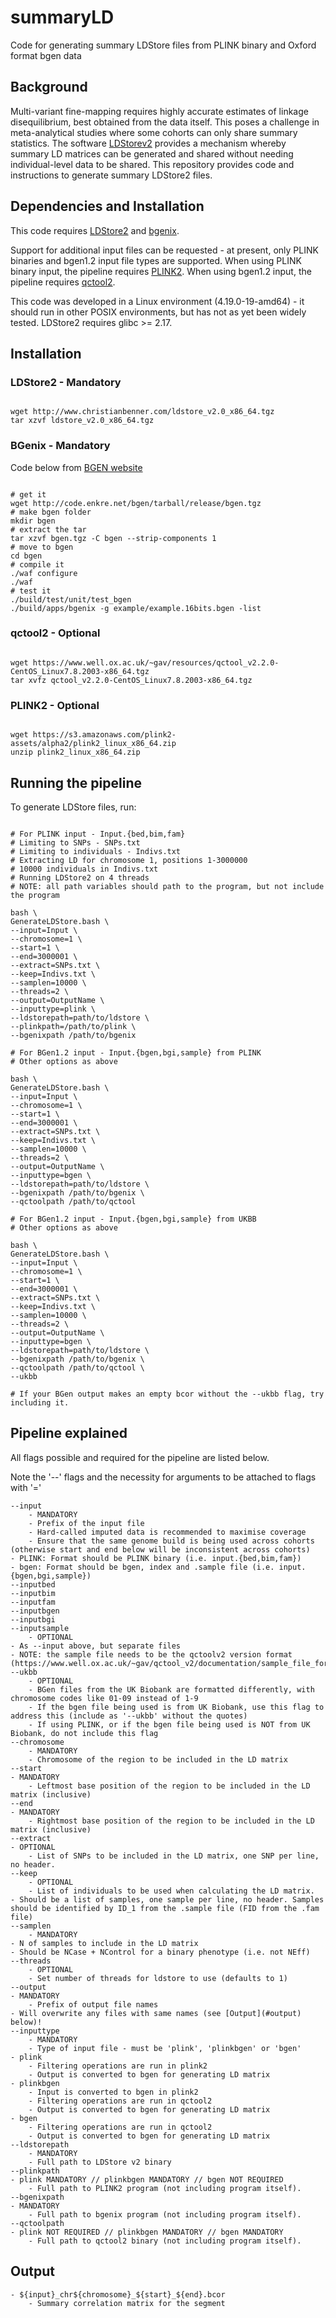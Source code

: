 # summaryLD
Code for generating summary LDStore files from PLINK binary and Oxford format bgen data

## Background

Multi-variant fine-mapping requires highly accurate estimates of linkage disequilibrium, best obtained from the data itself.
This poses a challenge in meta-analytical studies where some cohorts can only share summary statistics.
The software [LDStorev2](http://www.christianbenner.com/#) provides a mechanism whereby summary LD matrices can be generated and shared without needing individual-level data to be shared.
This repository provides code and instructions to generate summary LDStore2 files.

## Dependencies and Installation

This code requires [LDStore2](http://www.christianbenner.com/#) and [bgenix](https://enkre.net/cgi-bin/code/bgen/doc/trunk/doc/wiki/bgenix.md).

Support for additional input files can be requested - at present, only PLINK binaries and bgen1.2 input file types are supported.
When using PLINK binary input, the pipeline requires [PLINK2](https://www.cog-genomics.org/plink/2.0).
When using bgen1.2 input, the pipeline requires [qctool2](https://www.well.ox.ac.uk/~gav/qctool/).

This code was developed in a Linux environment (4.19.0-19-amd64) - it should run in other POSIX environments, but has not as yet been widely tested. LDStore2 requires glibc >= 2.17.

## Installation

### LDStore2 - Mandatory

```

wget http://www.christianbenner.com/ldstore_v2.0_x86_64.tgz
tar xzvf ldstore_v2.0_x86_64.tgz

```

### BGenix - Mandatory

Code below from [BGEN website](https://enkre.net/cgi-bin/code/bgen)

```

# get it
wget http://code.enkre.net/bgen/tarball/release/bgen.tgz
# make bgen folder
mkdir bgen
# extract the tar
tar xzvf bgen.tgz -C bgen --strip-components 1
# move to bgen
cd bgen
# compile it
./waf configure
./waf
# test it
./build/test/unit/test_bgen
./build/apps/bgenix -g example/example.16bits.bgen -list

```

### qctool2 - Optional

```

wget https://www.well.ox.ac.uk/~gav/resources/qctool_v2.2.0-CentOS_Linux7.8.2003-x86_64.tgz
tar xvfz qctool_v2.2.0-CentOS_Linux7.8.2003-x86_64.tgz

```

### PLINK2 - Optional

```

wget https://s3.amazonaws.com/plink2-assets/alpha2/plink2_linux_x86_64.zip
unzip plink2_linux_x86_64.zip

```

## Running the pipeline

To generate LDStore files, run:

```

# For PLINK input - Input.{bed,bim,fam}
# Limiting to SNPs - SNPs.txt
# Limiting to individuals - Indivs.txt
# Extracting LD for chromosome 1, positions 1-3000000
# 10000 individuals in Indivs.txt
# Running LDStore2 on 4 threads
# NOTE: all path variables should path to the program, but not include the program

bash \
GenerateLDStore.bash \
--input=Input \
--chromosome=1 \
--start=1 \
--end=3000001 \
--extract=SNPs.txt \
--keep=Indivs.txt \
--samplen=10000 \
--threads=2 \
--output=OutputName \
--inputtype=plink \
--ldstorepath=path/to/ldstore \
--plinkpath=/path/to/plink \
--bgenixpath /path/to/bgenix

# For BGen1.2 input - Input.{bgen,bgi,sample} from PLINK
# Other options as above

bash \
GenerateLDStore.bash \
--input=Input \
--chromosome=1 \
--start=1 \
--end=3000001 \
--extract=SNPs.txt \
--keep=Indivs.txt \
--samplen=10000 \
--threads=2 \
--output=OutputName \
--inputtype=bgen \
--ldstorepath=path/to/ldstore \
--bgenixpath /path/to/bgenix \
--qctoolpath /path/to/qctool

# For BGen1.2 input - Input.{bgen,bgi,sample} from UKBB
# Other options as above

bash \
GenerateLDStore.bash \
--input=Input \
--chromosome=1 \
--start=1 \
--end=3000001 \
--extract=SNPs.txt \
--keep=Indivs.txt \
--samplen=10000 \
--threads=2 \
--output=OutputName \
--inputtype=bgen \
--ldstorepath=path/to/ldstore \
--bgenixpath /path/to/bgenix \
--qctoolpath /path/to/qctool \
--ukbb

# If your BGen output makes an empty bcor without the --ukbb flag, try including it.

```

## Pipeline explained

All flags possible and required for the pipeline are listed below.

Note the '--' flags and the necessity for arguments to be attached to flags with '='

    --input
        - MANDATORY
        - Prefix of the input file
        - Hard-called imputed data is recommended to maximise coverage
        - Ensure that the same genome build is being used across cohorts (otherwise start and end below will be inconsistent across cohorts)
	- PLINK: Format should be PLINK binary (i.e. input.{bed,bim,fam})
	- bgen: Format should be bgen, index and .sample file (i.e. input.{bgen,bgi,sample})
    --inputbed
    --inputbim
    --inputfam
    --inputbgen
    --inputbgi
    --inputsample
        - OPTIONAL
	- As --input above, but separate files
	- NOTE: the sample file needs to be the qctoolv2 version format (https://www.well.ox.ac.uk/~gav/qctool_v2/documentation/sample_file_formats.html)
    --ukbb
        - OPTIONAL
        - BGen files from the UK Biobank are formatted differently, with chromosome codes like 01-09 instead of 1-9
        - If the bgen file being used is from UK Biobank, use this flag to address this (include as '--ukbb' without the quotes)
        - If using PLINK, or if the bgen file being used is NOT from UK Biobank, do not include this flag
    --chromosome
        - MANDATORY
        - Chromosome of the region to be included in the LD matrix
    --start
	- MANDATORY
        - Leftmost base position of the region to be included in the LD matrix (inclusive)
    --end
	- MANDATORY
        - Rightmost base position of the region to be included in the LD matrix (inclusive)
    --extract
	- OPTIONAL
        - List of SNPs to be included in the LD matrix, one SNP per line, no header.
    --keep
        - OPTIONAL
        - List of individuals to be used when calculating the LD matrix.
	- Should be a list of samples, one sample per line, no header. Samples should be identified by ID_1 from the .sample file (FID from the .fam file)
    --samplen
        - MANDATORY
	- N of samples to include in the LD matrix
	- Should be NCase + NControl for a binary phenotype (i.e. not NEff)
    --threads
        - OPTIONAL
        - Set number of threads for ldstore to use (defaults to 1)
    --output
	- MANDATORY
        - Prefix of output file names
	- Will overwrite any files with same names (see [Output](#output) below)!
    --inputtype
        - MANDATORY
        - Type of input file - must be 'plink', 'plinkbgen' or 'bgen'
	- plink
	    - Filtering operations are run in plink2
	    - Output is converted to bgen for generating LD matrix
	- plinkbgen
	    - Input is converted to bgen in plink2
	    - Filtering operations are run in qctool2
	    - Output is converted to bgen for generating LD matrix
	- bgen
	    - Filtering operations are run in qctool2
	    - Output is converted to bgen for generating LD matrix	
    --ldstorepath
        - MANDATORY
        - Full path to LDStore v2 binary
    --plinkpath
	- plink MANDATORY // plinkbgen MANDATORY // bgen NOT REQUIRED
        - Full path to PLINK2 program (not including program itself).
    --bgenixpath
	- MANDATORY
        - Full path to bgenix program (not including program itself).
    --qctoolpath
	- plink NOT REQUIRED // plinkbgen MANDATORY // bgen MANDATORY
        - Full path to qctool2 binary (not including program itself).

## Output

    - ${input}_chr${chromosome}_${start}_${end}.bcor
        - Summary correlation matrix for the segment


